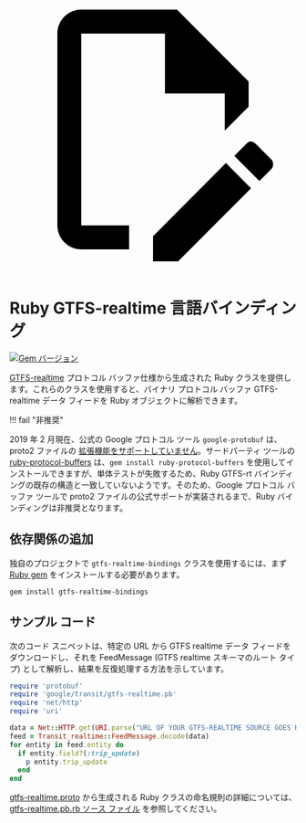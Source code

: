 <a class="pencil-link" href="https://github.com/MobilityData/gtfs-realtime-bindings/edit/master/ruby/README.md" title="Edit this page" target="_blank">
    <svg class="pencil" xmlns="http://www.w3.org/2000/svg" viewBox="0 0 24 24"><path d="M10 20H6V4h7v5h5v3.1l2-2V8l-6-6H6c-1.1 0-2 .9-2 2v16c0 1.1.9 2 2 2h4v-2m10.2-7c.1 0 .3.1.4.2l1.3 1.3c.2.2.2.6 0 .8l-1 1-2.1-2.1 1-1c.1-.1.2-.2.4-.2m0 3.9L14.1 23H12v-2.1l6.1-6.1 2.1 2.1Z"></path></svg>
  </a>

# Ruby GTFS-realtime 言語バインディング

[![Gem バージョン](https://badge.fury.io/rb/gtfs-realtime-bindings.svg)](https://badge.fury.io/rb/gtfs-realtime-bindings)

[GTFS-realtime](https://github.com/google/transit/tree/master/gtfs-realtime) プロトコル バッファ仕様から生成された Ruby クラスを提供します。これらのクラスを使用すると、バイナリ プロトコル バッファ GTFS-realtime データ フィードを Ruby オブジェクトに解析できます。

!!! fail "非推奨"

   2019 年 2 月現在、公式の Google プロトコル ツール `google-protobuf` は、proto2 ファイルの [拡張機能をサポートしていません](https://github.com/protocolbuffers/protobuf/issues/1198)。サードパーティ ツールの [ruby-protocol-buffers](https://github.com/codekitchen/ruby-protocol-buffers) は、`gem install ruby​​-protocol-buffers` を使用してインストールできますが、単体テストが失敗するため、Ruby GTFS-rt バインディングの既存の構造と一致していないようです。そのため、Google プロトコル バッファ ツールで proto2 ファイルの公式サポートが実装されるまで、Ruby バインディングは非推奨となります。

## 依存関係の追加

独自のプロジェクトで `gtfs-realtime-bindings` クラスを使用するには、まず [Ruby gem](https://rubygems.org/gems/gtfs-realtime-bindings) をインストールする必要があります。

```
gem install gtfs-realtime-bindings
```

## サンプル コード

次のコード スニペットは、特定の URL から GTFS realtime データ フィードをダウンロードし、それを FeedMessage (GTFS realtime スキーマのルート タイプ) として解析し、結果を反復処理する方法を示しています。

```ruby
require 'protobuf'
require 'google/transit/gtfs-realtime.pb'
require 'net/http'
require 'uri'

data = Net::HTTP.get(URI.parse("URL OF YOUR GTFS-REALTIME SOURCE GOES HERE"))
feed = Transit_realtime::FeedMessage.decode(data)
for entity in feed.entity do
  if entity.field?(:trip_update)
    p entity.trip_update
  end
end
```

[gtfs-realtime.proto](https://github.com/google/transit/blob/master/gtfs-realtime/proto/gtfs-realtime.proto) から生成される Ruby クラスの命名規則の詳細については、[gtfs-realtime.pb.rb ソース ファイル](https://github.com/MobilityData/gtfs-realtime-bindings/blob/master/ruby/lib/google/transit/gtfs-realtime.pb.rb) を参照してください。
